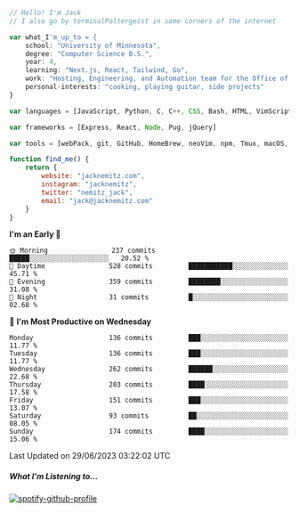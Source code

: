 ```javascript
// Hello! I'm Jack
// I also go by terminalPoltergeist in some corners of the internet

var what_I'm_up_to = {
    school: "University of Minnesota",
    degree: "Computer Science B.S.",
    year: 4,
    learning: "Next.js, React, Tailwind, Go",
    work: "Hosting, Engineering, and Automation team for the Office of Information Technology at UMN",
    personal-interests: "cooking, playing guitar, side projects"
}

var languages = [JavaScript, Python, C, C++, CSS, Bash, HTML, VimScript]

var frameworks = [Express, React, Node, Pug, jQuery]

var tools = [webPack, git, GitHub, HomeBrew, neoVim, npm, Tmux, macOS, Ubuntu, Docker, Nginx]

function find_me() {
    return {
        website: "jacknemitz.com",
        instagram: "jacknemitz",
        twitter: "nemitz_jack",
        email: "jack@jacknemitz.com"
    }
}
```

<!--START_SECTION:waka-->
**I'm an Early 🐤** 

```text
🌞 Morning                237 commits         █████░░░░░░░░░░░░░░░░░░░░   20.52 % 
🌆 Daytime                528 commits         ███████████░░░░░░░░░░░░░░   45.71 % 
🌃 Evening                359 commits         ████████░░░░░░░░░░░░░░░░░   31.08 % 
🌙 Night                  31 commits          █░░░░░░░░░░░░░░░░░░░░░░░░   02.68 % 
```
📅 **I'm Most Productive on Wednesday** 

```text
Monday                   136 commits         ███░░░░░░░░░░░░░░░░░░░░░░   11.77 % 
Tuesday                  136 commits         ███░░░░░░░░░░░░░░░░░░░░░░   11.77 % 
Wednesday                262 commits         ██████░░░░░░░░░░░░░░░░░░░   22.68 % 
Thursday                 203 commits         ████░░░░░░░░░░░░░░░░░░░░░   17.58 % 
Friday                   151 commits         ███░░░░░░░░░░░░░░░░░░░░░░   13.07 % 
Saturday                 93 commits          ██░░░░░░░░░░░░░░░░░░░░░░░   08.05 % 
Sunday                   174 commits         ████░░░░░░░░░░░░░░░░░░░░░   15.06 % 
```



 Last Updated on 29/06/2023 03:22:02 UTC
<!--END_SECTION:waka-->

##### What I'm Listening to...

[![spotify-github-profile](https://spotify-github-profile.vercel.app/api/view?uid=jack.nemitz&cover_image=true&show_offline=true&bar_color=53b14f&bar_color_cover=false&background_color=121212FF)](https://spotify-github-profile.vercel.app/api/view?uid=jack.nemitz&redirect=true)

